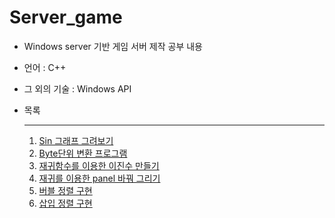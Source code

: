 # Server_game

* Windows server 기반 게임 서버 제작 공부 내용

* 언어 : C++

* 그 외의 기술 : Windows API

* 목록

  *****

  1. [Sin 그래프 그려보기](https://github.com/EomJaeWoong/Server_game/tree/master/1.%20SinTextGraph)
  2. [Byte단위 변환 프로그램](https://github.com/EomJaeWoong/Server_game/tree/master/2.%20ByteConvert)
  3. [재귀함수를 이용한 이진수 만들기](https://github.com/EomJaeWoong/Server_game/tree/master/3.%20ConverBInaryNumber)
  4. [재귀를 이용한 panel 바꿔 그리기](https://github.com/EomJaeWoong/Server_game/tree/master/4.%20PaintAlgorithm)
  5. [버블 정렬 구현](https://github.com/EomJaeWoong/Server_game/tree/master/5.%20BubbleSort)
  6. [삽입 정렬 구현](https://github.com/EomJaeWoong/Server_game/tree/master/6.%20InsertSort)
